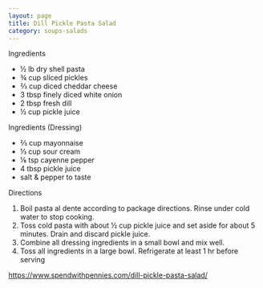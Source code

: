 ```yaml
---
layout: page
title: Dill Pickle Pasta Salad
category: soups-salads
---
```


Ingredients
  * ½ lb dry shell pasta
  * ¾ cup sliced pickles
  * ⅔ cup diced cheddar cheese
  * 3 tbsp finely diced white onion
  * 2 tbsp fresh dill
  * ½ cup pickle juice

Ingredients (Dressing)
  * ⅔ cup mayonnaise
  * ⅓ cup sour cream
  * ⅛ tsp cayenne pepper
  * 4 tbsp pickle juice
  * salt & pepper to taste

Directions
  1. Boil pasta al dente according to package directions. Rinse under cold water to stop cooking.
  2. Toss cold pasta with about ½ cup pickle juice and set aside for about 5 minutes. Drain and discard pickle juice.
  3. Combine all dressing ingredients in a small bowl and mix well.
  4. Toss all ingredients in a large bowl. Refrigerate at least 1 hr before serving

<https://www.spendwithpennies.com/dill-pickle-pasta-salad/>